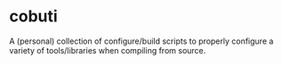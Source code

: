 # cobuti
A (personal) collection of configure/build scripts to properly configure a variety of tools/libraries when compiling from source.
